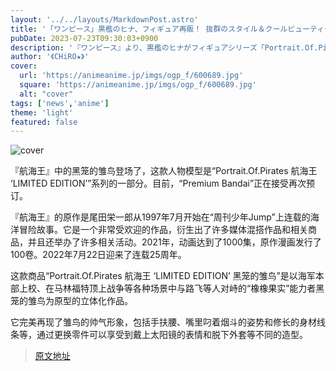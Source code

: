 ```yaml
---
layout: '../../layouts/MarkdownPost.astro'
title: '「ワンピース」黒檻のヒナ、フィギュア再販！ 抜群のスタイル＆クールビューティーな魅力を高品質に再現'
pubDate: 2023-07-23T09:30:03+0900
description: '『ワンピース』より、黒檻のヒナがフィギュアシリーズ「Portrait.Of.Pirates ワンピース “LIMITED EDITION”」に登場。現在、「プレミアムバンダイ」にて再販予約を受け付けている。'
author: '《CHiRO★》'
cover:
  url: 'https://animeanime.jp/imgs/ogp_f/600689.jpg'
  square: 'https://animeanime.jp/imgs/ogp_f/600689.jpg'
  alt: "cover"
tags: ['news','anime']
theme: 'light'
featured: false
---
```


![cover](https://animeanime.jp/imgs/ogp_f/600689.jpg)

『航海王』中的黑笼的雏鸟登场了，这款人物模型是“Portrait.Of.Pirates 航海王 ‘LIMITED EDITION’”系列的一部分。目前，“Premium Bandai”正在接受再次预订。

『航海王』的原作是尾田栄一郎从1997年7月开始在“周刊少年Jump”上连载的海洋冒险故事。它是一个非常受欢迎的作品，衍生出了许多媒体混搭作品和相关商品，并且还举办了许多相关活动。2021年，动画达到了1000集，原作漫画发行了100卷。2022年7月22日迎来了连载25周年。

这款商品“Portrait.Of.Pirates 航海王 ‘LIMITED EDITION’ 黑笼的雏鸟”是以海军本部上校、在马林福特顶上战争等各种场景中与路飞等人对峙的“橡橡果实”能力者黑笼的雏鸟为原型的立体化作品。

它完美再现了雏鸟的帅气形象，包括手扶腰、嘴里叼着烟斗的姿势和修长的身材线条等，通过更换零件可以享受到戴上太阳镜的表情和脱下外套等不同的造型。

>[原文地址](https://animeanime.jp/article/2023/07/23/78770.html)  